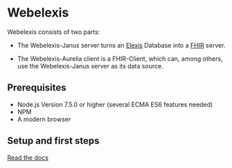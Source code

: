 # Webelexis

Webelexis consists of two parts:

* The Webelexis-Janus server turns an [Elexis](http://www.elexis.ch/ungrad) Database into a [FHIR](https://www.hl7.org/fhir/) server.

* The Webelexis-Aurelia client is a FHIR-Client, which can, among others, use the Webelexis-Janus server as its data source.


## Prerequisites

* Node.js Version 7.5.0 or higher (several ECMA ES6 features needed)
* NPM
* A modern browser

## Setup and first steps

[Read the docs](https://github.com/rgwch/webelexis/blob/develop/docs/firststeps.rst)
